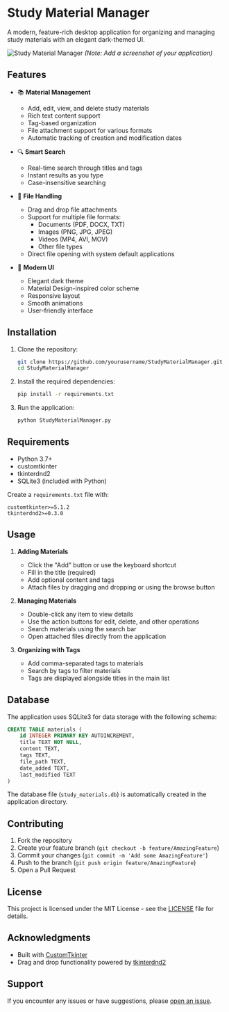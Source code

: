 # Study Material Manager

A modern, feature-rich desktop application for organizing and managing study materials with an elegant dark-themed UI.

![Study Material Manager](C:\CODE\Python\StudyMaterialManager\screenshot.jpg) *(Note: Add a screenshot of your application)*

## Features

- 📚 **Material Management**
  - Add, edit, view, and delete study materials
  - Rich text content support
  - Tag-based organization
  - File attachment support for various formats
  - Automatic tracking of creation and modification dates

- 🔍 **Smart Search**
  - Real-time search through titles and tags
  - Instant results as you type
  - Case-insensitive searching

- 📎 **File Handling**
  - Drag and drop file attachments
  - Support for multiple file formats:
    - Documents (PDF, DOCX, TXT)
    - Images (PNG, JPG, JPEG)
    - Videos (MP4, AVI, MOV)
    - Other file types
  - Direct file opening with system default applications

- 🎨 **Modern UI**
  - Elegant dark theme
  - Material Design-inspired color scheme
  - Responsive layout
  - Smooth animations
  - User-friendly interface

## Installation

1. Clone the repository:
   ```bash
   git clone https://github.com/yourusername/StudyMaterialManager.git
   cd StudyMaterialManager
   ```

2. Install the required dependencies:
   ```bash
   pip install -r requirements.txt
   ```

3. Run the application:
   ```bash
   python StudyMaterialManager.py
   ```

## Requirements

- Python 3.7+
- customtkinter
- tkinterdnd2
- SQLite3 (included with Python)

Create a `requirements.txt` file with:
```
customtkinter>=5.1.2
tkinterdnd2>=0.3.0
```

## Usage

1. **Adding Materials**
   - Click the "Add" button or use the keyboard shortcut
   - Fill in the title (required)
   - Add optional content and tags
   - Attach files by dragging and dropping or using the browse button

2. **Managing Materials**
   - Double-click any item to view details
   - Use the action buttons for edit, delete, and other operations
   - Search materials using the search bar
   - Open attached files directly from the application

3. **Organizing with Tags**
   - Add comma-separated tags to materials
   - Search by tags to filter materials
   - Tags are displayed alongside titles in the main list

## Database

The application uses SQLite3 for data storage with the following schema:

```sql
CREATE TABLE materials (
    id INTEGER PRIMARY KEY AUTOINCREMENT,
    title TEXT NOT NULL,
    content TEXT,
    tags TEXT,
    file_path TEXT,
    date_added TEXT,
    last_modified TEXT
)
```

The database file (`study_materials.db`) is automatically created in the application directory.

## Contributing

1. Fork the repository
2. Create your feature branch (`git checkout -b feature/AmazingFeature`)
3. Commit your changes (`git commit -m 'Add some AmazingFeature'`)
4. Push to the branch (`git push origin feature/AmazingFeature`)
5. Open a Pull Request

## License

This project is licensed under the MIT License - see the [LICENSE](LICENSE) file for details.

## Acknowledgments

- Built with [CustomTkinter](https://github.com/TomSchimansky/CustomTkinter)
- Drag and drop functionality powered by [tkinterdnd2](https://github.com/pmgagne/tkinterdnd2)

## Support

If you encounter any issues or have suggestions, please [open an issue](https://github.com/yourusername/StudyMaterialManager/issues). 